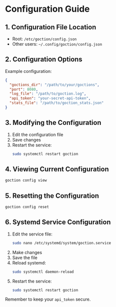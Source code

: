 # Configuration Guide

## 1. Configuration File Location
- Root: `/etc/goction/config.json`
- Other users: `~/.config/goction/config.json`

## 2. Configuration Options
Example configuration:
```json
{
  "goctions_dir": "/path/to/your/goctions",
  "port": 8080,
  "log_file": "/path/to/goction.log",
  "api_token": "your-secret-api-token",
  "stats_file": "/path/to/goction_stats.json"
}
```

## 3. Modifying the Configuration
1. Edit the configuration file
2. Save changes
3. Restart the service:
   ```bash
   sudo systemctl restart goction
   ```

## 4. Viewing Current Configuration
```bash
goction config view
```

## 5. Resetting the Configuration
```bash
goction config reset
```

## 6. Systemd Service Configuration
1. Edit the service file:
   ```bash
   sudo nano /etc/systemd/system/goction.service
   ```
2. Make changes
3. Save the file
4. Reload systemd:
   ```bash
   sudo systemctl daemon-reload
   ```
5. Restart the service:
   ```bash
   sudo systemctl restart goction
   ```

Remember to keep your `api_token` secure.

<FeedbackComponent/>